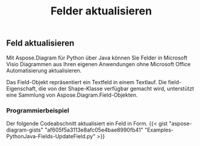 ﻿---
title: Felder aktualisieren
type: docs
weight: 20
url: /de/python-java/update-fields/
description: In diesem Abschnitt wird erläutert, wie Felder aktualisiert werden.
---
## **Feld aktualisieren**
 Mit Aspose.Diagram für Python über Java können Sie Felder in Microsoft Visio Diagrammen aus Ihren eigenen Anwendungen ohne Microsoft Office Automatisierung aktualisieren.

Das Field-Objekt repräsentiert ein Textfeld in einem Textlauf. Die field-Eigenschaft, die von der Shape-Klasse verfügbar gemacht wird, unterstützt eine Sammlung von Aspose.Diagram.Field-Objekten.

### **Programmierbeispiel**
Der folgende Codeabschnitt aktualisiert ein Feld in Form.
{{< gist "aspose-diagram-gists" "af605f5a3113e8afc05e4bae8990fb41" "Examples-PythonJava-Fields-UpdateField.py" >}}
